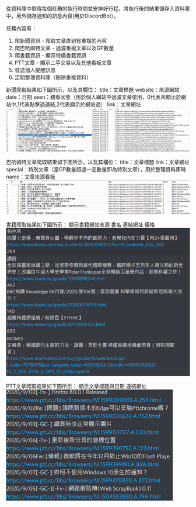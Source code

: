 從資料庫中取得每個任務的執行時間並安排好行程，將執行後的結果儲存入資料庫中，另外儲存通知的訊息內容(用於DiscordBot）。

任務內容有：

1. 爬新聞資訊 - 爬取文章直到有重複的內容
2. 爬巴哈姆特文章 - 過濾重複文章以及GP數量
3. 爬書籍資訊 - 顯示特價書籍資訊
4. PTT文章 - 顯示二手交易以及其他看板文章
5. 發送個人提醒訊息
6. 定期整理資料庫（刪除重複資料）

新聞爬取結果如下圖所示，以及其欄位：
title：文章標題
website：來源網站
date：日期
seen：觀看狀態（用於個人網站中過濾文章使用，0代表未顯示於網站中,1代表點擊過連結,2代表顯示於網站過）
link：文章網址
![](img/news.png)

巴哈姆特文章爬取結果如下圖所示，以及其欄位：
title：文章標題
link：文章網址
special：特別文章（當GP數量超過一定數量即為特別文章），用於整理資料庫時
name：文章來源看板
![](img/baha.png)

書籍爬取結果如下圖所示：
顯示書籍網站來源
書名
連結網址
價格
![](img/book.png)

PTT文章爬取結果如下圖所示：
顯示文章標題與日期
連結網址
![](img/ptt.png)